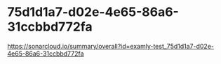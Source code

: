 # 75d1d1a7-d02e-4e65-86a6-31ccbbd772fa
https://sonarcloud.io/summary/overall?id=examly-test_75d1d1a7-d02e-4e65-86a6-31ccbbd772fa
